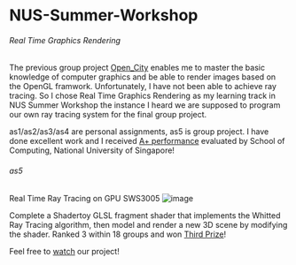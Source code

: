 # NUS-Summer-Workshop

###### Real Time Graphics Rendering

The previous group project [Open_City](https://github.com/Veneziahhh/Open_City) enables me to master the basic knowledge of computer graphics and be able to render images based on the OpenGL framwork. Unfortunately, I have not been able to achieve ray tracing. So I chose Real Time Graphics Rendering as my learning track in NUS Summer Workshop the instance I heard we are supposed to program our own ray tracing system for the final group project.

as1/as2/as3/as4 are personal assignments, as5 is group project. I have done excellent work and I received [A+ performance]() evaluated by School of Computing, National University of Singapore!

###### as5

Real Time Ray Tracing on GPU SWS3005
![image](https://user-images.githubusercontent.com/58615742/202093406-48a48b53-69b9-4699-b3f1-b8dc33c58945.png)


Complete a Shadertoy GLSL fragment shader that implements the Whitted Ray Tracing algorithm, then model and render a new 3D scene by modifying the shader. Ranked 3 within 18 groups and won [Third Prize](https://github.com/Veneziahhh/NUS-Summer-Workshop/files/10018429/SWS3005_ThirdPrize.pdf)!


Feel free to [watch](https://www.shadertoy.com/view/7sKfWG) our project!
